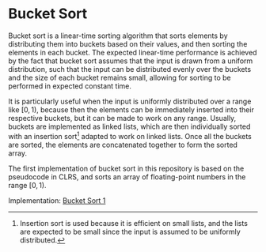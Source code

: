 # Bucket Sort

Bucket sort is a linear-time sorting algorithm that sorts elements by distributing them into buckets based on their values, and then sorting the elements in each bucket. The expected linear-time performance is achieved by the fact that bucket sort assumes that the input is drawn from a uniform distribution, such that the input can be distributed evenly over the buckets and the size of each bucket remains small, allowing for sorting to be performed in expected constant time.

It is particularly useful when the input is uniformly distributed over a range like $[0,1)$, because then the elements can be immediately inserted into their respective buckets, but it can be made to work on any range. Usually, buckets are implemented as linked lists, which are then individually sorted with an insertion sort[^1] adapted to work on linked lists. Once all the buckets are sorted, the elements are concatenated together to form the sorted array.

The first implementation of bucket sort in this repository is based on the pseudocode in CLRS, and sorts an array of floating-point numbers in the range $[0,1)$.

Implementation: [Bucket Sort 1](https://github.com/pl3onasm/CLRS/blob/main/algorithms/sorting/bucket-sort/bucketsort.c)

[^1]: Insertion sort is used because it is efficient on small lists, and the lists are expected to be small since the input is assumed to be uniformly distributed.
